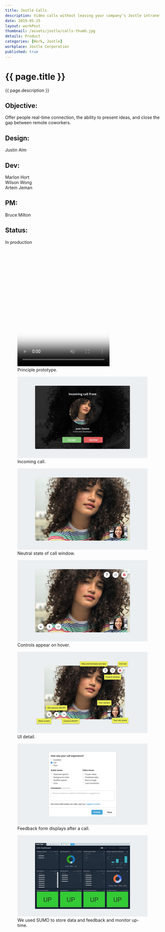 ```yaml
---
title: Jostle Calls
description: Video calls without leaving your company’s Jostle intranet.
date: 2019-05-25
layout: workPost
thumbnail: /assets/jostle/calls-thumb.jpg
details: Product
categories: [Work, Jostle]
workplace: Jostle Corporation
published: true
---
```


<div class="mw-1024  u-mar-auto  u-mar-b05">
    <h1 class="u-noMargin  u-mar-b01"><strong>{{ page.title }}</strong></h1>
    <p class="as-h3  u-noMargin" style="max-width: 100%;">{{ page.description }}</p>
    <div class="project-metadata  u-mar-auto  u-mar-t05  u-mar-b00">
        <div class="objective">
            <h2 class="as-h5  u-noMargin  u-mar-b01"><strong>Objective</strong>:</h2>
            <p class="u-noMargin  u-mar-b02">Offer people real-time connection, the ability to present ideas, and close the gap between remote coworkers.</p>
        </div>
        <div>
            <h2 class="as-h5  u-noMargin  u-mar-b01"><strong>Design</strong>:</h2>
            <p class="u-noMargin  u-mar-b02">Justin Alm</p>
        </div>
        <div>
            <h2 class="as-h5  u-noMargin  u-mar-b01"><strong>Dev</strong>:</h2>
            <p class="u-noMargin  u-mar-b02">Marlon Hort<br>Wilson Wong<br>Artem Jeman</p>
        </div>
        <div>
            <h2 class="as-h5  u-noMargin  u-mar-b01"><strong>PM</strong>:</h2>
            <p class="u-noMargin  u-mar-b02">Bruce Milton</p>
        </div>
        <div>
            <h2 class="as-h5  u-noMargin  u-mar-b01"><strong>Status</strong>:</h2>
            <p class="u-noMargin  u-mar-b02">In production</p>
        </div>
    </div>
</div>

<div class="mw-1024  u-mar-auto  u-mar-b03">
    <div class="Grid  Grid--withGutters">
        <div class="Grid-cell  u-size1of1">
            <figure>
                <div class="media  u-border-shadow" style="padding-top: 54.7%;">
                    <video class="" autoplay loop muted playsinline type="video/mp4" src="/assets/jostle/calls.mp4" poster="/assets/jostle/calls-video-poster.jpg"></video>
                </div>
                <figcaption>Principle prototype.</figcaption>
            </figure>
        </div>
        <div class="Grid-cell  u-size1of1">
            <figure>
                <img src="/assets/jostle/calls-2.jpg" alt="Incoming call" />
                <figcaption>Incoming call.</figcaption>
            </figure>
        </div>
        <div class="Grid-cell  u-size1of1">
            <figure>
                <img src="/assets/jostle/calls-6.jpg" alt="Neutral Call state" />
                <figcaption>Neutral state of call window.</figcaption>
            </figure>
        </div>
        <div class="Grid-cell  u-size1of1">
            <figure>
                <img src="/assets/jostle/calls-1.jpg" alt="Jostle Calls" />
                <figcaption>Controls appear on hover.</figcaption>
            </figure>
        </div>
        <div class="Grid-cell  u-size1of1">
            <figure>
                <img src="/assets/jostle/calls-3.jpg" alt="UI detail" />
                <figcaption>UI detail.</figcaption>
            </figure>
        </div>
        <div class="Grid-cell  u-size1of1">
            <figure>
                <img src="/assets/jostle/calls-4.jpg" alt="Feedback form after call" />
                <figcaption>Feedback form displays after a call.</figcaption>
            </figure>
        </div>
        <div class="Grid-cell  u-size1of1">
            <figure>
                <img src="/assets/jostle/calls-5.jpg" alt="Sumo Dashboard" />
                <figcaption>We used SUMO to store data and feedback and monitor up-time.</figcaption>
            </figure>
        </div>
    </div>
</div>